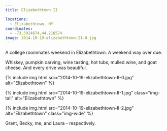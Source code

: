 ```yaml
---
title: Elizabethtown II

locations:
  - Elizabethtown, NY
coordinates:
  - -73.5914674,44.216574
image: 2014-10-19-elizabethtown-II-0.jpg
---
```


A college roommates weekend in Elizabethtown. A weekend way over due.

Whiskey, pumpkin carving, wine tasting, hot tubs, mulled wine, and goat cheese. And every drive was beautiful.

<div class="photos">

{% include img.html src="2014-10-19-elizabethtown-II-0.jpg"  alt="Elizabethtown" %}

{% include img.html src="2014-10-19-elizabethtown-II-1.jpg" class="img-tall" alt="Elizabethtown" %}

{% include img.html src="2014-10-19-elizabethtown-II-2.jpg" alt="Elizabethtown" class="img-wide" %}

<p>Grant, Becky, me, and Laura - respectively.</p>
</div>
